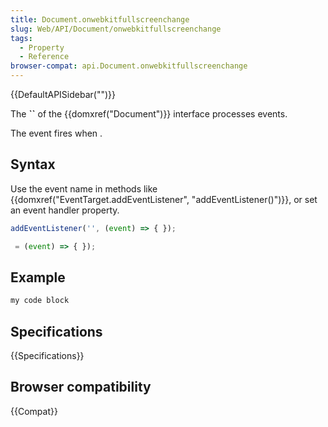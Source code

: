 ```yaml
---
title: Document.onwebkitfullscreenchange
slug: Web/API/Document/onwebkitfullscreenchange
tags:
  - Property
  - Reference
browser-compat: api.Document.onwebkitfullscreenchange
---
```

{{DefaultAPISidebar("")}}

The **``** of the {{domxref("Document")}} interface processes  events.

The  event fires when .

## Syntax

Use the event name in methods like {{domxref("EventTarget.addEventListener", "addEventListener()")}}, or set an event handler property.

```js
addEventListener('', (event) => { });

 = (event) => { });
```

## Example

```js
my code block
```

## Specifications

{{Specifications}}

## Browser compatibility

{{Compat}}

